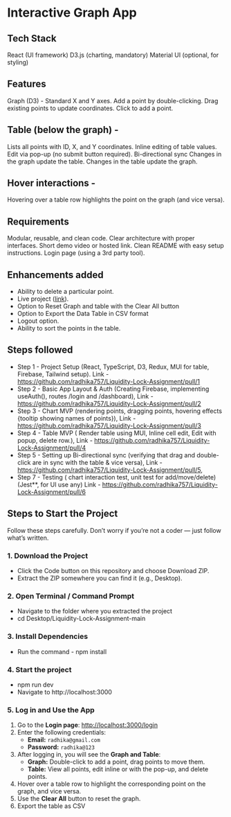 # Interactive Graph App
## Tech Stack
React (UI framework) D3.js (charting, mandatory) Material UI (optional, for styling)

## Features
Graph (D3) - Standard X and Y axes. Add a point by double-clicking. Drag existing points to update coordinates. Click to add a point.

## Table (below the graph) - 
Lists all points with ID, X, and Y coordinates. Inline editing of table values. Edit via pop-up (no submit button required). Bi-directional sync Changes in the graph update the table. Changes in the table update the graph.

## Hover interactions - 
Hovering over a table row highlights the point on the graph (and vice versa).

## Requirements
Modular, reusable, and clean code. Clear architecture with proper interfaces. Short demo video or hosted link. Clean README with easy setup instructions. Login page (using a 3rd party tool).

## Enhancements added 
- Ability to delete a particular point.
- Live project ([link](https://liquidity-lock-assignment.vercel.app/login)).
- Option to Reset Graph and table with the Clear All button
- Option to Export the Data Table in CSV format
- Logout option.
- Ability to sort the points in the table.


## Steps followed 
- Step 1 - Project Setup (React, TypeScript, D3, Redux, MUI for table, Firebase, Tailwind setup). Link - https://github.com/radhika757/Liquidity-Lock-Assignment/pull/1
- Step 2 - Basic App Layout & Auth (Creating Firebase, implementing useAuth(), routes /login and /dashboard), Link - https://github.com/radhika757/Liquidity-Lock-Assignment/pull/2
- Step 3 - Chart MVP (rendering points, dragging points, hovering effects {tooltip showing names of points}), Link - https://github.com/radhika757/Liquidity-Lock-Assignment/pull/3
- Step 4 - Table MVP ( Render table using MUI, Inline cell edit, Edit with popup, delete row.), Link - https://github.com/radhika757/Liquidity-Lock-Assignment/pull/4
- Step 5 - Setting up Bi-directional sync (verifying that drag and double-click are in sync with the table & vice versa), Link - https://github.com/radhika757/Liquidity-Lock-Assignment/pull/5,
- Step 7 - Testing ( chart interaction test, unit test for add/move/delete) (Jest**, for UI use any) Link - https://github.com/radhika757/Liquidity-Lock-Assignment/pull/6


## Steps to Start the Project 

Follow these steps carefully. Don’t worry if you’re not a coder — just follow what’s written.

### 1. Download the Project
- Click the Code button on this repository and choose Download ZIP.
- Extract the ZIP somewhere you can find it (e.g., Desktop).

### 2. Open Terminal / Command Prompt
- Navigate to the folder where you extracted the project 
- cd Desktop/Liquidity-Lock-Assignment-main

### 3. Install Dependencies 
- Run the command - npm install

### 4. Start the project 
- npm run dev
- Navigate to http://localhost:3000

### 5. Log in and Use the App

1. Go to the **Login page**: [http://localhost:3000/login](http://localhost:3000/login)  
2. Enter the following credentials:  
   - **Email:** `radhika@gmail.com`  
   - **Password:** `radhika@123`  
3. After logging in, you will see the **Graph and Table**:  
   - **Graph:** Double-click to add a point, drag points to move them.  
   - **Table:** View all points, edit inline or with the pop-up, and delete points.  
4. Hover over a table row to highlight the corresponding point on the graph, and vice versa.  
5. Use the **Clear All** button to reset the graph.  
6. Export the table as CSV



